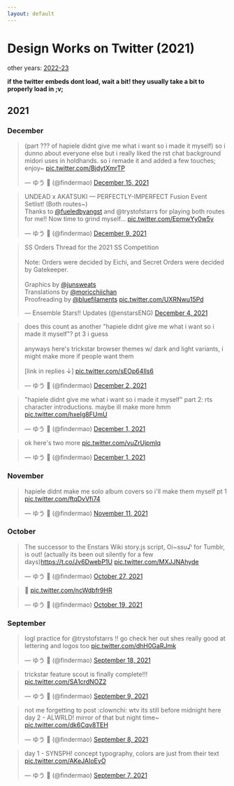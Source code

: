 ```yaml
---
layout: default
---
```


# Design Works on Twitter (2021)

other years: [2022-23](/design-works/22)

**if the twitter embeds dont load, wait a bit! they usually take a bit to properly load in ;v;**

<script src="https://platform.twitter.com/widgets.js" charset="utf-8"></script>

## 2021

### December

<blockquote class="twitter-tweet" data-lang="en" data-dnt="true" data-theme="dark"><p lang="en" dir="ltr">(part ??? of hapiele didnt give me what i want so i made it myself) so i dunno about everyone else but i really liked the rst chat background midori uses in holdhands. so i remade it and added a few touches; enjoy~ <a href="https://t.co/BjdytXmrTP">pic.twitter.com/BjdytXmrTP</a></p>&mdash; ゆう 🔭 (@findermao) <a href="https://twitter.com/findermao/status/1471179781265780737?ref_src=twsrc%5Etfw">December 15, 2021</a></blockquote>

<blockquote class="twitter-tweet" data-lang="en" data-dnt="true" data-theme="dark"><p lang="en" dir="ltr">UNDEAD x AKATSUKI — PERFECTLY-IMPERFECT Fusion Event Setlist! (Both routes~)<br>Thanks to <a href="https://twitter.com/fueledbyangst?ref_src=twsrc%5Etfw">@fueledbyangst</a> and @trystofstarrs for playing both routes for me!! Now time to grind myself... <a href="https://t.co/EpmwYy0w5y">pic.twitter.com/EpmwYy0w5y</a></p>&mdash; ゆう 🔭 (@findermao) <a href="https://twitter.com/findermao/status/1468869416402055171?ref_src=twsrc%5Etfw">December 9, 2021</a></blockquote>

<blockquote class="twitter-tweet" data-lang="en" data-dnt="true" data-theme="dark"><p lang="en" dir="ltr">SS Orders Thread for the 2021 SS Competition<br><br>Note: Orders were decided by Eichi, and Secret Orders were decided by Gatekeeper.<br><br>Graphics by <a href="https://twitter.com/junsweats?ref_src=twsrc%5Etfw">@junsweats</a> <br>Translations by <a href="https://twitter.com/moricchiichan?ref_src=twsrc%5Etfw">@moricchiichan</a> <br>Proofreading by <a href="https://twitter.com/bluefilaments?ref_src=twsrc%5Etfw">@bluefilaments</a> <a href="https://t.co/UXRNwu15Pd">pic.twitter.com/UXRNwu15Pd</a></p>&mdash; Ensemble Stars!! Updates (@enstarsENG) <a href="https://twitter.com/enstarsENG/status/1467008250403041281?ref_src=twsrc%5Etfw">December 4, 2021</a></blockquote>

<blockquote class="twitter-tweet" data-lang="en" data-dnt="true" data-theme="dark"><p lang="en" dir="ltr">does this count as another &quot;hapiele didnt give me what i want so i made it myself&quot;? pt 3 i guess<br><br>anyways here&#39;s trickstar browser themes w/ dark and light variants, i might make more if people want them<br><br>[link in replies ↓] <a href="https://t.co/sEOp64Ils6">pic.twitter.com/sEOp64Ils6</a></p>&mdash; ゆう 🔭 (@findermao) <a href="https://twitter.com/findermao/status/1466342181430431761?ref_src=twsrc%5Etfw">December 2, 2021</a></blockquote>

<blockquote class="twitter-tweet" data-lang="en" data-dnt="true" data-theme="dark"><p lang="en" dir="ltr">&quot;hapiele didnt give me what i want so i made it myself&quot; part 2: rts character introductions. maybe ill make more hmm <a href="https://t.co/hxeIg8FUmU">pic.twitter.com/hxeIg8FUmU</a></p>&mdash; ゆう 🔭 (@findermao) <a href="https://twitter.com/findermao/status/1465933186593030147?ref_src=twsrc%5Etfw">December 1, 2021</a></blockquote>

<blockquote class="twitter-tweet" data-conversation="none" data-lang="en" data-dnt="true" data-theme="dark"><p lang="en" dir="ltr">ok here&#39;s two more <a href="https://t.co/vuZrUjpmIq">pic.twitter.com/vuZrUjpmIq</a></p>&mdash; ゆう 🔭 (@findermao) <a href="https://twitter.com/findermao/status/1465936986674327552?ref_src=twsrc%5Etfw">December 1, 2021</a></blockquote>

<script async src="https://platform.twitter.com/widgets.js" charset="utf-8"></script>

### November

<blockquote class="twitter-tweet" data-lang="en" data-dnt="true" data-theme="dark"><p lang="en" dir="ltr">hapiele didnt make me solo album covers so i&#39;ll make them myself pt 1 <a href="https://t.co/ftqDvVfi74">pic.twitter.com/ftqDvVfi74</a></p>&mdash; ゆう 🔭 (@findermao) <a href="https://twitter.com/findermao/status/1458843318851280896?ref_src=twsrc%5Etfw">November 11, 2021</a></blockquote>

### October

<blockquote class="twitter-tweet" data-lang="en" data-dnt="true" data-theme="dark"><p lang="en" dir="ltr">The successor to the Enstars Wiki story.js script, Oi~ssu♪ for Tumblr, is out! (actually its been out silently for a few days)<a href="https://t.co/Jv6DwebP1U">https://t.co/Jv6DwebP1U</a> <a href="https://t.co/MXJJNAhyde">pic.twitter.com/MXJJNAhyde</a></p>&mdash; ゆう 🔭 (@findermao) <a href="https://twitter.com/findermao/status/1453270512034013185?ref_src=twsrc%5Etfw">October 27, 2021</a></blockquote>

<blockquote class="twitter-tweet" data-lang="en" data-dnt="true" data-theme="dark"><p lang="qme" dir="ltr">👀 <a href="https://t.co/ncWdbfr9HR">pic.twitter.com/ncWdbfr9HR</a></p>&mdash; ゆう 🔭 (@findermao) <a href="https://twitter.com/findermao/status/1450481909776084997?ref_src=twsrc%5Etfw">October 19, 2021</a></blockquote>

### September

<blockquote class="twitter-tweet" data-lang="en" data-dnt="true" data-theme="dark"><p lang="en" dir="ltr">logl practice for @trystofstarrs !! go check her out shes really good at lettering and logos too <a href="https://t.co/dhH0GaRJmk">pic.twitter.com/dhH0GaRJmk</a></p>&mdash; ゆう 🔭 (@findermao) <a href="https://twitter.com/findermao/status/1439075306644508673?ref_src=twsrc%5Etfw">September 18, 2021</a></blockquote>

<blockquote class="twitter-tweet" data-lang="en" data-dnt="true" data-theme="dark"><p lang="en" dir="ltr">trickstar feature scout is finally complete!!! <a href="https://t.co/SA1crdNOZ2">pic.twitter.com/SA1crdNOZ2</a></p>&mdash; ゆう 🔭 (@findermao) <a href="https://twitter.com/findermao/status/1435854218166878208?ref_src=twsrc%5Etfw">September 9, 2021</a></blockquote>

<blockquote class="twitter-tweet" data-conversation="none" data-lang="en" data-dnt="true" data-theme="dark"><p lang="en" dir="ltr">not me forgetting to post :clownchi: wtv its still before midnight here<br>day 2 - ALWRLD! mirror of that but night time~ <a href="https://t.co/dk6Cqv8TEH">pic.twitter.com/dk6Cqv8TEH</a></p>&mdash; ゆう 🔭 (@findermao) <a href="https://twitter.com/findermao/status/1435632942072537091?ref_src=twsrc%5Etfw">September 8, 2021</a></blockquote>

<blockquote class="twitter-tweet" data-conversation="none" data-lang="en" data-dnt="true" data-theme="dark"><p lang="en" dir="ltr">day 1 - SYNSPH! concept typography, colors are just from their text <a href="https://t.co/AKeJAIoEyO">pic.twitter.com/AKeJAIoEyO</a></p>&mdash; ゆう 🔭 (@findermao) <a href="https://twitter.com/findermao/status/1435132525886590980?ref_src=twsrc%5Etfw">September 7, 2021</a></blockquote>
